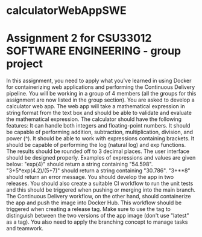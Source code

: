 # calculatorWebAppSWE
# Assignment 2 for CSU33012 SOFTWARE ENGINEERING - group project
In this assignment, you need to apply what you've learned in using Docker for containerizing web applications and performing the Continuous Delivery pipeline. You will be working in a group of 4 members (all the groups for this assignment are now listed in the group section). You are asked to develop a calculator web app. The web app will take a mathematical expression in string format from the text box and should be able to validate and evaluate the mathematical expression. The calculator should have the following features: It can handle both integers and floating-point numbers. It should be capable of performing addition, subtraction, multiplication, division, and power (^). It should be able to work with expressions containing brackets. It should be capable of performing the log (natural log) and exp functions. The results should be rounded off to 3 decimal places. The user interface should be designed properly. Examples of expressions and values are given below: "exp(4)" should return a string containing "54.598". "3+5*exp(4.2)/(5+7)" should return a string containing "30.786". "3+**8" should return an error message. You should develop the app in two releases. You should also create a suitable CI workflow to run the unit tests and this should be triggered when pushing or merging into the main branch. The Continuous Delivery workflow, on the other hand, should containerize the app and push the image into Docker Hub. This workflow should be triggered when creating a release tag. Make sure to use the tag to distinguish between the two versions of the app image (don't use "latest" as a tag). You also need to apply the branching concept to manage tasks and teamwork.
